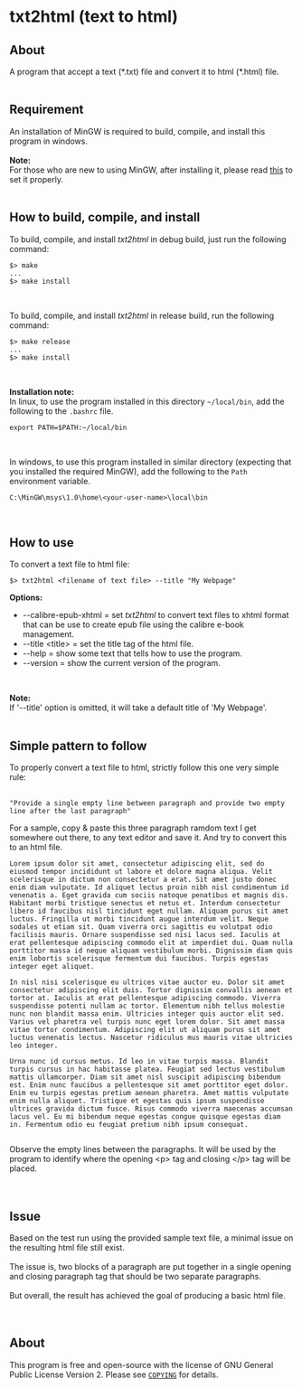 # txt2html (text to html)

## About
A program that accept a text (\*.txt) file and convert it to html (\*.html) file.
<br><br>

## Requirement
An installation of MinGW is required to build, compile, and install this program in windows.<br>
<br>
__Note:__<br>
For those who are new to using MinGW, after installing it, please
read <a target="_blank" href="https://opensource.com/article/20/8/gnu-windows-mingw" title="Use GNU on Windows with MinGW">this</a> to set it properly.
<br><br>

## How to build, compile, and install
To build, compile, and install *txt2html* in debug build, just run the following command:<br>

```
$> make
...
$> make install
```
<br>

To build, compile, and install *txt2html* in release build, run the following command:<br>
```
$> make release
...
$> make install
```
<br>

__Installation note:__<br>
In linux, to use the program installed in this directory ```~/local/bin```, add the following to the ```.bashrc```
file.<br>

```
export PATH=$PATH:~/local/bin
```

<br>

In windows, to use this program installed in similar directory (expecting that you installed the required MinGW), add the following to the ```Path``` environment variable.<br>

```
C:\MinGW\msys\1.0\home\<your-user-name>\local\bin
```

<br>

## How to use
To convert a text file to html file:

```
$> txt2html <filename of text file> --title "My Webpage"
```


__Options:__<br>
* --calibre-epub-xhtml = set *txt2html* to convert text files to xhtml format that can be use to create epub file using the calibre e-book management.
* \--title <title\> = set the title tag of the html file.<br>
* \--help = show some text that tells how to use the program.<br>
* \--version = show the current version of the program.<br>
<br>

__Note:__<br>
If '--title' option is omitted, it will take a default title of 'My Webpage'.
<br><br>

## Simple pattern to follow
To properly convert a text file to html, strictly follow this one very simple
rule:<br>
<br>
```
"Provide a single empty line between paragraph and provide two empty line after the last paragraph"
```

For a sample, copy & paste this three paragraph ramdom text I get somewhere out
there, to any text editor and save it. And try to convert this to an html file.<br>
```
Lorem ipsum dolor sit amet, consectetur adipiscing elit, sed do eiusmod tempor incididunt ut labore et dolore magna aliqua. Velit scelerisque in dictum non consectetur a erat. Sit amet justo donec enim diam vulputate. Id aliquet lectus proin nibh nisl condimentum id venenatis a. Eget gravida cum sociis natoque penatibus et magnis dis. Habitant morbi tristique senectus et netus et. Interdum consectetur libero id faucibus nisl tincidunt eget nullam. Aliquam purus sit amet luctus. Fringilla ut morbi tincidunt augue interdum velit. Neque sodales ut etiam sit. Quam viverra orci sagittis eu volutpat odio facilisis mauris. Ornare suspendisse sed nisi lacus sed. Iaculis at erat pellentesque adipiscing commodo elit at imperdiet dui. Quam nulla porttitor massa id neque aliquam vestibulum morbi. Dignissim diam quis enim lobortis scelerisque fermentum dui faucibus. Turpis egestas integer eget aliquet.

In nisl nisi scelerisque eu ultrices vitae auctor eu. Dolor sit amet consectetur adipiscing elit duis. Tortor dignissim convallis aenean et tortor at. Iaculis at erat pellentesque adipiscing commodo. Viverra suspendisse potenti nullam ac tortor. Elementum nibh tellus molestie nunc non blandit massa enim. Ultricies integer quis auctor elit sed. Varius vel pharetra vel turpis nunc eget lorem dolor. Sit amet massa vitae tortor condimentum. Adipiscing elit ut aliquam purus sit amet luctus venenatis lectus. Nascetur ridiculus mus mauris vitae ultricies leo integer.

Urna nunc id cursus metus. Id leo in vitae turpis massa. Blandit turpis cursus in hac habitasse platea. Feugiat sed lectus vestibulum mattis ullamcorper. Diam sit amet nisl suscipit adipiscing bibendum est. Enim nunc faucibus a pellentesque sit amet porttitor eget dolor. Enim eu turpis egestas pretium aenean pharetra. Amet mattis vulputate enim nulla aliquet. Tristique et egestas quis ipsum suspendisse ultrices gravida dictum fusce. Risus commodo viverra maecenas accumsan lacus vel. Eu mi bibendum neque egestas congue quisque egestas diam in. Fermentum odio eu feugiat pretium nibh ipsum consequat.


```

Observe the empty lines between the paragraphs. It will be used by the program to identify where the opening \<p\> tag and closing \</p\> tag will be placed.<br>
<br><br>

## Issue

Based on the test run using the provided sample text file, a minimal issue on the resulting html file still exist.<br/>
<br/>
The issue is, two blocks of a paragraph are put together in a single opening and closing paragraph tag that should be two separate paragraphs.<br/>
<br/>
But overall, the result has achieved the goal of producing a basic html file.<br/>
<br/><br/>

## About
This program is free and open-source with the license of GNU General Public
License Version 2. Please see [```COPYING```](COPYING) for details.
<br><br>


